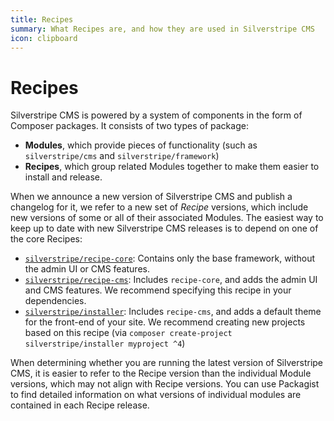 ```yaml
---
title: Recipes
summary: What Recipes are, and how they are used in Silverstripe CMS
icon: clipboard
---
```


# Recipes

Silverstripe CMS is powered by a system of components in the form of Composer packages. It consists of two types of package:

- **Modules**, which provide pieces of functionality (such as `silverstripe/cms` and `silverstripe/framework`)
- **Recipes**, which group related Modules together to make them easier to install and release.

When we announce a new version of Silverstripe CMS and publish a changelog for it, we refer to a new set of _Recipe_ versions, which include new versions of some or all of their associated Modules. The easiest way to keep up to date with new Silverstripe CMS releases is to depend on one of the core Recipes:

- [`silverstripe/recipe-core`](https://packagist.org/packages/silverstripe/recipe-core): Contains only the base framework, without the admin UI or CMS features.
- [`silverstripe/recipe-cms`](https://packagist.org/packages/silverstripe/recipe-cms): Includes `recipe-core`, and adds the admin UI and CMS features. We recommend specifying this recipe in your dependencies.
- [`silverstripe/installer`](https://packagist.org/packages/silverstripe/installer): Includes `recipe-cms`, and adds a default theme for the front-end of your site. We recommend creating new projects based on this recipe (via `composer create-project silverstripe/installer myproject ^4`)

When determining whether you are running the latest version of Silverstripe CMS, it is easier to refer to the Recipe version than the individual Module versions, which may not align with Recipe versions. You can use Packagist to find detailed information on what versions of individual modules are contained in each Recipe release.
